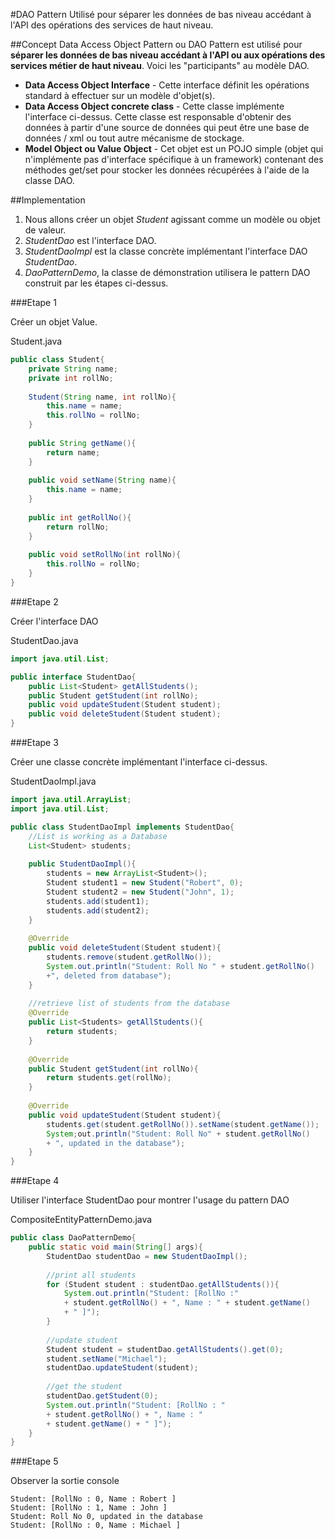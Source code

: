 #DAO Pattern
Utilisé pour séparer les données de bas niveau accédant à l'API des opérations des services de haut niveau.

##Concept
Data Access Object Pattern ou DAO Pattern est utilisé pour **séparer les données de bas niveau accédant à l'API ou aux opérations des services métier de haut niveau**. Voici les "participants" au modèle DAO.

* **Data Access Object Interface** - Cette interface définit les opérations standard à effectuer sur un modèle d'objet(s).
* **Data Access Object concrete class** - Cette classe implémente l'interface ci-dessus. Cette classe est responsable d'obtenir des données à partir d'une source de données qui peut être une base de données / xml ou tout autre mécanisme de stockage.
* **Model Object ou Value Object** - Cet objet est un POJO simple (objet qui n'implémente pas d'interface spécifique à un framework) contenant des méthodes get/set pour stocker les données récupérées à l'aide de la classe DAO.

##Implementation

1. Nous allons créer un objet *Student* agissant comme un modèle ou objet de valeur.
1. *StudentDao* est l'interface DAO.
1. *StudentDaoImpl* est la classe concrète implémentant l'interface DAO *StudentDao*.
1. *DaoPatternDemo*, la classe de démonstration utilisera le pattern DAO construit par les étapes ci-dessus.

###Etape 1

Créer un objet Value.

Student.java
```java
public class Student{
    private String name;
    private int rollNo;
    
    Student(String name, int rollNo){
        this.name = name;
        this.rollNo = rollNo;
    }
    
    public String getName(){
        return name;
    }
    
    public void setName(String name){
        this.name = name;
    }
    
    public int getRollNo(){
        return rollNo;
    }
    
    public void setRollNo(int rollNo){
        this.rollNo = rollNo;
    }
}
```

###Etape 2

Créer l'interface DAO

StudentDao.java
```java
import java.util.List;

public interface StudentDao{
    public List<Student> getAllStudents();
    public Student getStudent(int rollNo);
    public void updateStudent(Student student);
    public void deleteStudent(Student student);
}
```

###Etape 3

Créer une classe concrète implémentant l'interface ci-dessus.

StudentDaoImpl.java
```java
import java.util.ArrayList;
import java.util.List;

public class StudentDaoImpl implements StudentDao{
    //List is working as a Database
    List<Student> students;
    
    public StudentDaoImpl(){
        students = new ArrayList<Student>();
        Student student1 = new Student("Robert", 0);
        Student student2 = new Student("John", 1);
        students.add(student1);
        students.add(student2);
    }
    
    @Override
    public void deleteStudent(Student student){
        students.remove(student.getRollNo());
        System.out.println("Student: Roll No " + student.getRollNo() 
        +", deleted from database");
    }
    
    //retrieve list of students from the database
    @Override
    public List<Students> getAllStudents(){
        return students;
    }
    
    @Override
    public Student getStudent(int rollNo){
        return students.get(rollNo);
    }
    
    @Override
    public void updateStudent(Student student){
        students.get(student.getRollNo()).setName(student.getName());
        System;out.println("Student: Roll No" + student.getRollNo() 
        + ", updated in the database");
    }
}
```

###Etape 4

Utiliser l'interface StudentDao pour montrer l'usage du pattern DAO

CompositeEntityPatternDemo.java
```java
public class DaoPatternDemo{
    public static void main(String[] args){
        StudentDao studentDao = new StudentDaoImpl();
        
        //print all students
        for (Student student : studentDao.getAllStudents()){
            System.out.println("Student: [RollNo :"
            + student.getRollNo() + ", Name : " + student.getName()
            + " ]");
        }
        
        //update student
        Student student = studentDao.getAllStudents().get(0);
        student.setName("Michael");
        studentDao.updateStudent(student);
        
        //get the student
        studentDao.getStudent(0);
        System.out.println("Student: [RollNo : "
        + student.getRollNo() + ", Name : " 
        + student.getName() + " ]");
    }
}
```

###Etape 5

Observer la sortie console
```console
Student: [RollNo : 0, Name : Robert ]
Student: [RollNo : 1, Name : John ]
Student: Roll No 0, updated in the database
Student: [RollNo : 0, Name : Michael ]
```

